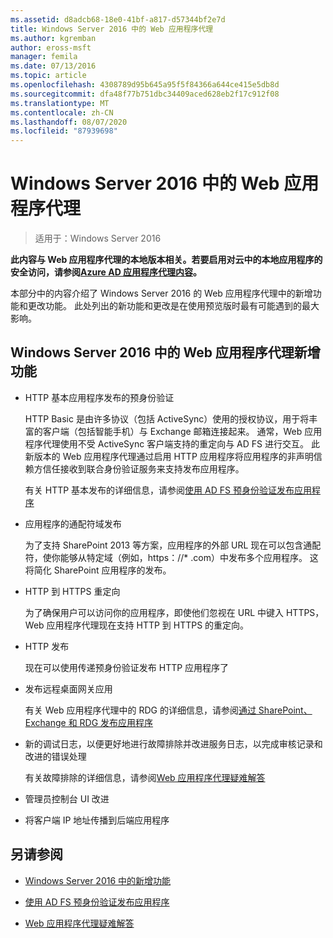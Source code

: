 ```yaml
---
ms.assetid: d8adcb68-18e0-41bf-a817-d57344bf2e7d
title: Windows Server 2016 中的 Web 应用程序代理
ms.author: kgremban
author: eross-msft
manager: femila
ms.date: 07/13/2016
ms.topic: article
ms.openlocfilehash: 4308789d95b645a95f5f84366a644ce415e5db8d
ms.sourcegitcommit: dfa48f77b751dbc34409aced628eb2f17c912f08
ms.translationtype: MT
ms.contentlocale: zh-CN
ms.lasthandoff: 08/07/2020
ms.locfileid: "87939698"
---
```

# <a name="web-application-proxy-in-windows-server-2016"></a>Windows Server 2016 中的 Web 应用程序代理

>适用于：Windows Server 2016

**此内容与 Web 应用程序代理的本地版本相关。若要启用对云中的本地应用程序的安全访问，请参阅[Azure AD 应用程序代理内容](/azure/active-directory/manage-apps/application-proxy)。**

本部分中的内容介绍了 Windows Server 2016 的 Web 应用程序代理中的新增功能和更改功能。 此处列出的新功能和更改是在使用预览版时最有可能遇到的最大影响。

## <a name="web-application-proxy-new-features-in-windows-server-2016"></a>Windows Server 2016 中的 Web 应用程序代理新增功能

- HTTP 基本应用程序发布的预身份验证

  HTTP Basic 是由许多协议（包括 ActiveSync）使用的授权协议，用于将丰富的客户端（包括智能手机）与 Exchange 邮箱连接起来。 通常，Web 应用程序代理使用不受 ActiveSync 客户端支持的重定向与 AD FS 进行交互。 此新版本的 Web 应用程序代理通过启用 HTTP 应用程序将应用程序的非声明信赖方信任接收到联合身份验证服务来支持发布应用程序。

  有关 HTTP 基本发布的详细信息，请参阅[使用 AD FS 预身份验证发布应用程序](Publishing-Applications-using-AD-FS-Preauthentication.md#publish-an-application-that-uses-http-basic)

- 应用程序的通配符域发布

  为了支持 SharePoint 2013 等方案，应用程序的外部 URL 现在可以包含通配符，使你能够从特定域（例如，https：//* .com）中发布多个应用程序。 这将简化 SharePoint 应用程序的发布。

- HTTP 到 HTTPS 重定向

  为了确保用户可以访问你的应用程序，即使他们忽视在 URL 中键入 HTTPS，Web 应用程序代理现在支持 HTTP 到 HTTPS 的重定向。

- HTTP 发布

  现在可以使用传递预身份验证发布 HTTP 应用程序了

- 发布远程桌面网关应用

  有关 Web 应用程序代理中的 RDG 的详细信息，请参阅[通过 SharePoint、Exchange 和 RDG 发布应用程序](../web-application-proxy/Publishing-Applications-with-SharePoint,-Exchange-and-RDG.md)

- 新的调试日志，以便更好地进行故障排除并改进服务日志，以完成审核记录和改进的错误处理

  有关故障排除的详细信息，请参阅[Web 应用程序代理疑难解答](/previous-versions/windows/it-pro/windows-server-2012-R2-and-2012/dn770156(v=ws.11))

- 管理员控制台 UI 改进

- 将客户端 IP 地址传播到后端应用程序

## <a name="see-also"></a>另请参阅

-   [Windows Server 2016 中的新增功能](../../../get-started/whats-new-in-windows-server-2016.md)

-   [使用 AD FS 预身份验证发布应用程序](../web-application-proxy/Publishing-Applications-using-AD-FS-Preauthentication.md)

-   [Web 应用程序代理疑难解答](/previous-versions/windows/it-pro/windows-server-2012-R2-and-2012/dn770156(v=ws.11))

